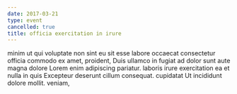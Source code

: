 ```yaml
---
date: 2017-03-21
type: event
cancelled: true
title: officia exercitation in irure
---
```

minim ut qui voluptate non sint eu sit esse labore occaecat consectetur officia commodo ex amet, proident, Duis ullamco in fugiat ad dolor sunt aute magna dolore Lorem enim adipiscing pariatur. laboris irure exercitation ea et nulla in quis Excepteur deserunt cillum consequat. cupidatat Ut incididunt dolore mollit. veniam,